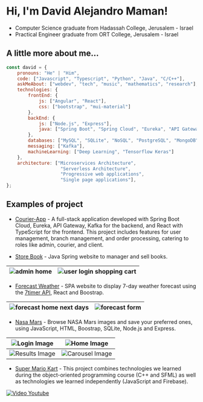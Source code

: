 # Hi, I'm David Alejandro Maman!
* Computer Science graduate from Hadassah College, Jerusalem - Israel
* Practical Engineer graduate from ORT College, Jerusalem - Israel

## A little more about me...

```javascript
const david = {
    pronouns: "He" | "Him",
    code: ["Javascript", "Typescript", "Python", "Java", "C/C++"],
    askMeAbout: ["webdev", "tech", "music", "mathematics", "research"],
    technologies: {
        frontEnd: {
            js: ["Angular", "React"],
            css: ["bootstrap", "mui-material"]
        },
        backEnd: {
            js: ["Node.js", "Express"],
            java: ["Spring Boot", "Spring Cloud", "Eureka", "API Gateway"]
        },
        databases: ["MySQL", "SQLite", "NoSQL", "PostgreSQL", "MongoDB"],
        messaging: ["Kafka"],
        machineLearning: ["Deep Learning", "Tensorflow Keras"]
    },
    architecture: ["Microservices Architecture",
                    "Serverless Architecture",
                    "Progressive web applications",
                    "Single page applications"],
};
```

## Examples of project

- [Courier-App](https://github.com/dmaman86/courier-app) - A full-stack application developed with Spring Boot Cloud, Eureka, API Gateway, Kafka for the backend, and React with TypeScript for the frontend. This project includes features for user management, branch management, and order processing, catering to roles like admin, courier, and client.

- [Store Book](https://github.com/dmaman86/store-book-spring) - Java Spring website to manager and sell books.

 ![admin home](/../../../../dmaman86/store-book-spring/blob/main/src/main/resources/screenshots/admin-manager-books.png) | ![user login shopping cart](/../../../../dmaman86/store-book-spring/blob/main/src/main/resources/screenshots/user-login-shopping-cart.png)
 :---: | :---:

- [Forecast Weather](https://github.com/dmaman86/react-forecast-weather) - SPA website to display 7-day weather forecast using the [7timer API](https://www.7timer.info), React and Boostrap.

 ![forecast home next days](/../../../../dmaman86/react-forecast-weather/blob/main/src/assets/screenshots/forecast-screen-display.png) | ![forecast form](/../../../../dmaman86/react-forecast-weather/blob/main/src/assets/screenshots/locations-screen-insert.png)
 :---: | :---:
 
- [Nasa Mars](https://github.com/dmaman86/nasa_mars) - Browse NASA Mars images and save your preferred ones, using JavaScript, HTML, Boostrap, SQLite, Node.js and Express.

![Login Image](/../../../../dmaman86/nasa_mars/blob/master/public/screenshots/login-page.png) | ![Home Image](/../../../../dmaman86/nasa_mars/blob/master/public/screenshots/home-page.png)
:---: | :---: 
![Results Image](/../../../../dmaman86/nasa_mars/blob/master/public/screenshots/results.png) | ![Carousel Image](/../../../../dmaman86/nasa_mars/blob/master/public/screenshots/carousel.png)

- [Super Mario Kart](https://github.com/dmaman86/mario_kart_game_sfml) - This project combines technologies we learned during the object-oriented programming course (C++ and SFML) as well as technologies we learned independently (JavaScript and Firebase).

[![Video Youtube](https://img.youtube.com/vi/sARGm4s1JAM/0.jpg)](https://www.youtube.com/watch?v=sARGm4s1JAM)
